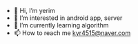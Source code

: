 - 👋 Hi, I’m yerim
- 👀 I’m interested in android app, server
- 🌱 I’m currently learning algorithm
- 📫 How to reach me kyr4515@naver.com

<!---
ozll2b/ozll2b is a ✨ special ✨ repository because its `README.md` (this file) appears on your GitHub profile.
You can click the Preview link to take a look at your changes.
--->
